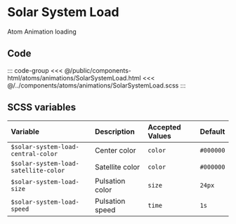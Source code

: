 # Solar System Load
<Badge type="tip">Atom</Badge> <Badge type="info">Animation</Badge> <Badge type="info">loading</Badge>

## Code

<div class="dev-section">
    <!--@include: ../../public/components-html/atoms/animations/SolarSystemLoad.html -->
</div>

::: code-group
<<< @/public/components-html/atoms/animations/SolarSystemLoad.html
<<< @/../components/atoms/animations/SolarSystemLoad.scss
:::


## SCSS variables

| Variable                              | Description     | Accepted Values | Default   |
|:--------------------------------------|:----------------|:----------------|:----------|
| `$solar-system-load-central-color`    | Center color    | `color`         | `#000000` |
| `$solar-system-load-satellite-color`  | Satellite color | `color`         | `#000000` |
| `$solar-system-load-size`             | Pulsation color | `size`          | `24px`    |
| `$solar-system-load-speed`            | Pulsation speed | `time`          | `1s`      |


<style lang="scss">
@import "docs/theme.scss"

$solar-system-load-central-color: $primary-color;
$solar-system-load-satellite-color: $secondary-color;

@import "components/atoms/animations/SolarSystemLoad.scss";
</style>